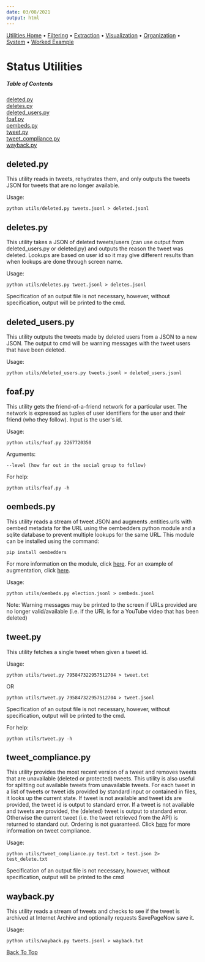 ```yaml
---
date: 03/08/2021
output: html
---
```

[Utilities Home](utilities.md) • [Filtering](filtering.md) • [Extraction](extraction.md) • [Visualization](visualization.md) • [Organization](organization.md) • [System](system.md) • [Worked Example](workedex.md)


# Status Utilities

##### Table of Contents 
[deleted.py](#deleted.py)  
[deletes.py](#deletes.py)  
[deleted_users.py](#deleted_users.py)  
[foaf.py](#foaf.py)   
[oembeds.py](#oembeds.py)  
[tweet.py ](#tweet.py)  
[tweet_compliance.py](#tweet_compliance.py)  
[wayback.py](#wayback.py)  

<a name="deleted.py"/>
 
## deleted.py
This utility reads in tweets, rehydrates them, and only outputs the tweets JSON for tweets that are no longer available.

Usage: 

    python utils/deleted.py tweets.jsonl > deleted.jsonl
    
<a name="deletes.py"/>    
    
## deletes.py
This utility takes a JSON of deleted tweets/users (can use output from deleted_users.py or deleted.py) and outputs the reason the tweet was deleted. Lookups are based on user id so it may give different results than when lookups are done through screen name. 

Usage: 

    python utils/deletes.py tweet.jsonl > deletes.jsonl
    
Specification of an output file is not necessary, however, without specification, output will be printed to the cmd. 

<a name="deleted_users.py"/>

## deleted_users.py
This utility outputs the tweets made by deleted users from a JSON to a new JSON. The output to cmd will be warning messages with the tweet users that have been deleted.

Usage: 

    python utils/deleted_users.py tweets.jsonl > deleted_users.jsonl

<a name="foaf.py"/>

## foaf.py
This utility gets the friend-of-a-friend network for a particular user. The network is expressed as tuples of user identifiers for the user and their friend (who they follow). Input is the user's id. 

Usage: 

    python utils/foaf.py 2267720350
    
Arguments: 

    --level (how far out in the social group to follow)

For help: 

    python utils/foaf.py -h

<a name="oembeds.py"/>

## oembeds.py
This utility reads a stream of tweet JSON and augments .entities.urls with oembed metadata for the URL using the oembedders python module and a sqlite database to prevent multiple lookups for the same URL. This module can be installed using the command:

    pip install oembedders
    
For more information on the module, click [here](https://github.com/edsu/oembedders). For an example of augmentation, click [here](https://github.com/DocNow/twarc/blob/main/utils/oembeds.py).

Usage: 

    python utils/oembeds.py election.jsonl > oembeds.jsonl
    
Note: Warning messages may be printed to the screen if URLs provided are no longer valid/available (i.e. if the URL is for a YouTube video that has been deleted)

<a name="tweet.py"/>

## tweet.py 
This utility fetches a single tweet when given a tweet id.

Usage: 

    python utils/tweet.py 795847322957512704 > tweet.txt
    
OR

    python utils/tweet.py 795847322957512704 > tweet.jsonl
    
Specification of an output file is not necessary, however, without specification, output will be printed to the cmd.

For help:  

    python utils/tweet.py -h

<a name="tweet_compliance.py"/>

## tweet_compliance.py
This utility provides the most recent version of a tweet and removes tweets that are unavailable (deleted or protected) tweets. This utility is also useful for splitting out available tweets from unavailable tweets. For each tweet in a list of tweets or tweet ids provided by standard input or contained in files, it looks up the current state. If tweet is not available and tweet ids are provided, the tweet id is output to standard error. If a tweet is not available and tweets are provided, the (deleted) tweet is output to standard error. Otherwise the current tweet (i.e. the tweet retrieved from the API) is returned to standard out. Ordering is not guaranteed. Click [here](https://developer.twitter.com/en/docs/tweets/compliance/overview) for more information on tweet compliance. 

Usage: 

    python utils/tweet_compliance.py test.txt > test.json 2> test_delete.txt

Specification of an output file is not necessary, however, without specification, output will be printed to the cmd

<a name="wayback.py"/>

## wayback.py
This utility reads a stream of tweets and checks to see if the tweet is archived at Internet Archive and optionally requests SavePageNow save it. 

Usage: 

    python utils/wayback.py tweets.jsonl > wayback.txt

[Back To Top](#status-utilities)
